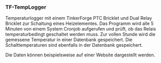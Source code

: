 ### TF-TempLogger

Temperaturlogger mit einem TinkerForge PTC Bricklet und Dual Relay Bricklet zur Schaltung eines Heizelementes. Das Programm wird alle 5 Minuten von einem System Cronjob aufgerufen und prüft, ob das Relais temperaturbedingt geschaltet werden muss. Zur vollen Stunde wird die gemessene Temperatur in einer Datenbank gespeichert. Die Schalttemperaturen sind ebenfalls in der Datenbank gespeichert.

Die Daten können beispielsweise auf einer Website dargestellt werden.
